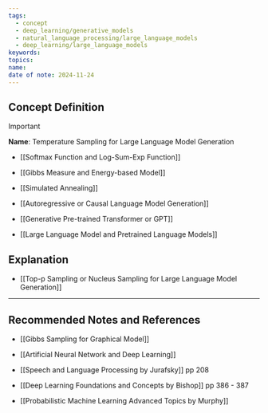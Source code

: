```yaml
---
tags:
  - concept
  - deep_learning/generative_models
  - natural_language_processing/large_language_models
  - deep_learning/large_language_models
keywords: 
topics: 
name: 
date of note: 2024-11-24
---
```


## Concept Definition

>[!important]
>**Name**: Temperature Sampling for Large Language Model Generation


- [[Softmax Function and Log-Sum-Exp Function]]
- [[Gibbs Measure and Energy-based Model]]
- [[Simulated Annealing]]

- [[Autoregressive or Causal Language Model Generation]]


- [[Generative Pre-trained Transformer or GPT]]
- [[Large Language Model and Pretrained Language Models]]


## Explanation


- [[Top-p Sampling or Nucleus Sampling for Large Language Model Generation]]


-----------
##  Recommended Notes and References


- [[Gibbs Sampling for Graphical Model]]
- [[Artificial Neural Network and Deep Learning]]

- [[Speech and Language Processing by Jurafsky]] pp 208
- [[Deep Learning Foundations and Concepts by Bishop]] pp 386 - 387
- [[Probabilistic Machine Learning Advanced Topics by Murphy]]